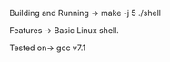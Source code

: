Building and Running ->
	make -j 5
	./shell

Features ->
	Basic Linux shell.

Tested on->
    gcc v7.1
